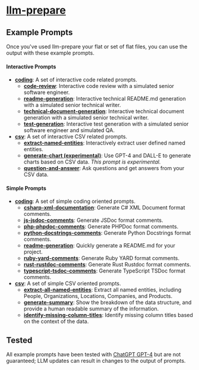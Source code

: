 # [llm-prepare](/)

## Example Prompts

Once you've used llm-prepare your flat or set of flat files, you can use the output with these example prompts.

#### Interactive Prompts

- **[coding](/example-prompts/interactive-prompts/coding/)**: A set of interactive code related prompts.
  - **[code-review](/example-prompts/interactive-prompts/coding/code-review.md)**: Interactive code review with a simulated senior software engineer.
  - **[readme-generation](/example-prompts/interactive-prompts/coding/readme-generation.md)**: Interactive technical README.md generation with a simulated senior technical writer.
  - **[technical-document-generation](/example-prompts/interactive-prompts/coding/technical-document-generation.md)**: Interactive technical document generation with a simulated senior technical writer.
  - **[test-generation](/example-prompts/interactive-prompts/coding/test-generation.md)**: Interactive test generation with a simulated senior software engineer and simulated QA.
- **[csv](/interactive-prompts/csv/)**: A set of interactive CSV related prompts.
  - **[extract-named-entities](/example-prompts/interactive-prompts/csv/extract-named-entities.md)**: Interactively extract user defined named entities.
  - **[generate-chart (experimental)](/example-prompts/interactive-prompts/csv/generate-chart.experimental.md)**: Use GPT-4 and DALL-E to generate charts based on CSV data. _This prompt is experimental._
  - **[question-and-answer](/example-prompts/interactive-prompts/csv/question-and-answer.md)**: Ask questions and get answers from your CSV data.

#### Simple Prompts

- **[coding](/example-prompts/simple-prompts/coding/)**: A set of simple coding oriented prompts.
  - **[csharp-xml-documentation](/example-prompts/simple-prompts/coding/simple-add-comments/csharp-xml-documentation.md)**: Generate C# XML Document format comments.
  - **[js-jsdoc-comments](/example-prompts/simple-prompts/coding/simple-add-comments/js-jsdoc-comments.md)**: Generate JSDoc format comments.
  - **[php-phpdoc-comments](/example-prompts/simple-prompts/coding/simple-add-comments/php-phpdoc-comments.md)**: Generate PHPDoc format comments.
  - **[python-docstrings-comments](/example-prompts/simple-prompts/coding/simple-add-comments/python-docstrings-comments.md)**: Generate Python Docstrings format comments.
  - **[readme-generation](/example-prompts/simple-prompts/readme-generation.md)**: Quickly generate a README.md for your project.
  - **[ruby-yard-comments](/example-prompts/simple-prompts/coding/simple-add-comments/ruby-yard-comments.md)**: Generate Ruby YARD format comments.
  - **[rust-rustdoc-comments](/example-prompts/simple-prompts/coding/simple-add-comments/rust-rustdoc-comments.md)**: Generate Rust Rustdoc format comments.
  - **[typescript-tsdoc-comments](/example-prompts/simple-prompts/coding/simple-add-comments/typescript-tsdoc-comments.md)**: Generate TypeScript TSDoc format comments.
- **[csv](/example-prompts/simple-prompts/csv/)**: A set of simple CSV oriented prompts.
  - **[extract-all-named-entities](/example-prompts/simple-prompts/csv/extract-all-named-entities.md)**: Extract all named entities, including People, Organizations, Locations, Companies, and Products.
  - **[generate-summary](/example-prompts/simple-prompts/csv/generate-summary.md)**: Show the breakdown of the data structure, and provide a human readable summary of the information.
  - **[identify-missing-column-titles](/example-prompts/simple-prompts/csv/identify-missing-column-titles.md)**: Identify missing column titles based on the context of the data.

## Tested

All example prompts have been tested with [ChatGPT GPT-4](/example-prompts/https://chat.openai.com/) but are not guaranteed; LLM updates can result in changes to the output of prompts.
